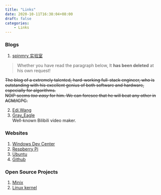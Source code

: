 ```yaml
---
title: "Links"
date: 2020-10-11T16:38:04+08:00
draft: false
categories:
    - Links
---
```



### Blogs
1. [spinmry 实验室](http://blog.spinmry.ml/)  

  >Whether you have read the paragraph below, It **has been deleted** at his own request!

  ~~The blog of a extremely talented, hard-working  full-stack engineer, who is outstanding   with his excellent genius of both software and hardware, especially for algorithms.   
  NOIP seems *too easy* for him. We can foresee that he will beat any other in ACM/ICPC.~~   

2. [Edi.Wang](http://edi.wang/)  
3. [Gray_Eagle](https://space.bilibili.com/205973822)  
	Well-known Bilibili video maker.

### Websites
1. [Windows Dev Center](https://developer.microsoft.com/en-us/windows)
2. [Respberry Pi](https://www.raspberrypi.org/)
3. [Ubuntu](http://www.ubuntu.com/)  
4. [Github](https://github.com/)

### Open Source Projects
1. [Minix](https://github.com/minix3/minix)
2. [Linux kernel](https://github.com/torvalds/linux)